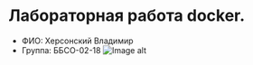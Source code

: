 # Лабораторная работа docker.
- ФИО: Херсонский Владимир
- Группа: ББСО-02-18
![Image alt](https://github.com/VovaXerson22/os-labs/blob/master/docker/Screenshot.png)
